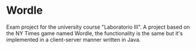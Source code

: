 # Wordle
Exam project for the university course "Laboratorio III". A project based on the NY Times game named Wordle, the functionality is the same but it's implemented in a client-server manner written in Java.
